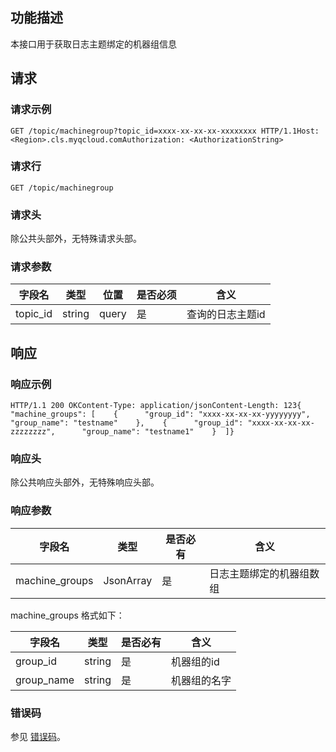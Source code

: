 ## 功能描述

本接口用于获取日志主题绑定的机器组信息

## 请求

### 请求示例

```
GET /topic/machinegroup?topic_id=xxxx-xx-xx-xx-xxxxxxxx HTTP/1.1Host: <Region>.cls.myqcloud.comAuthorization: <AuthorizationString>
```

### 请求行

```
GET /topic/machinegroup
```

### 请求头

除公共头部外，无特殊请求头部。 

### 请求参数

| 字段名   | 类型   | 位置  | 是否必须 | 含义             |
| -------- | ------ | ----- | -------- | ---------------- |
| topic_id | string | query | 是       | 查询的日志主题id |

## 响应

### 响应示例

```
HTTP/1.1 200 OKContent-Type: application/jsonContent-Length: 123{  "machine_groups": [    {      "group_id": "xxxx-xx-xx-xx-yyyyyyyy",      "group_name": "testname"    },    {      "group_id": "xxxx-xx-xx-xx-zzzzzzzz",      "group_name": "testname1"    }  ]}
```

### 响应头

除公共响应头部外，无特殊响应头部。 

### 响应参数

| 字段名         | 类型      | 是否必有 | 含义                     |
| -------------- | --------- | -------- | ------------------------ |
| machine_groups | JsonArray | 是       | 日志主题绑定的机器组数组 |

machine_groups 格式如下：

| 字段名     | 类型   | 是否必有 | 含义         |
| ---------- | ------ | -------- | ------------ |
| group_id   | string | 是       | 机器组的id   |
| group_name | string | 是       | 机器组的名字 |

### 错误码

参见 [错误码](https://cloud.tencent.com/document/product/614/12402)。
